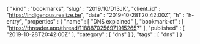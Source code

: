 {
  "kind" : "bookmarks",
  "slug" : "2019/10/D13JK",
  "client_id" : "https://indigenous.realize.be",
  "date" : "2019-10-28T20:42:00Z",
  "h" : "h-entry",
  "properties" : {
    "name" : [ "DNS explained" ],
    "bookmark-of" : [ "https://threader.app/thread/1188870256971915265?" ],
    "published" : [ "2019-10-28T20:42:00Z" ],
    "category" : [ "dns" ]
  },
  "tags" : [ "dns" ]
}
